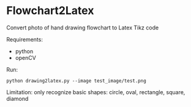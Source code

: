 # Flowchart2Latex
Convert photo of hand drawing flowchart to Latex Tikz code

Requirements:
- python
- openCV

Run:
```
python drawing2latex.py --image test_image/test.png
```

Limitation: only recognize basic shapes: circle, oval, rectangle, square, diamond
